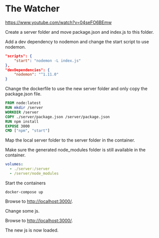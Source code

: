 # The Watcher

https://www.youtube.com/watch?v=04seFO6BEmw

Create a server folder and move package.json and index.js to this folder.

Add a dev dependency to nodemon and change the start script to use nodemon.

```json
"scripts": {
    "start": "nodemon -L index.js"
},
"devDependencies": {
    "nodemon": "^1.11.0"
}
```

Change the dockerfile to use the new server folder and only copy the package.json file.

```Dockerfile
FROM node:latest
RUN mkdir /server
WORKDIR /server
COPY ./server/package.json /server/package.json
RUN npm install
EXPOSE 3000
CMD ["npm", "start"]
```

Map the local server folder to the server folder in the container.

Make sure the generated node_modules folder is still available in the container.

```yml
volumes:
  - ./server:/server
  - /server/node_modules
```

Start the containers

```shell
docker-compose up
```

Browse to [http://localhost:3000/](http://localhost:3000/).

Change some js.

Browse to [http://localhost:3000/](http://localhost:3000/).

The new js is now loaded.